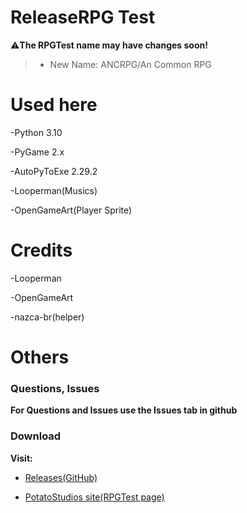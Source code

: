 # ReleaseRPG Test
⚠**The RPGTest name may have changes soon!**
> - New Name: ANCRPG/An Common RPG

# Used here
 -Python 3.10
 
 -PyGame 2.x
 
 -AutoPyToExe 2.29.2
 
 -Looperman(Musics)
 
 -OpenGameArt(Player Sprite)
 
# Credits
 -Looperman
 
 -OpenGameArt
 
 -nazca-br(helper)

# Others
### Questions, Issues
**For Questions and Issues use the Issues tab in github**

### Download
**Visit:**
- [Releases(GitHub)](https://github.com/MrJuaumBR/ReleaseRPGTest/releases)

- [PotatoStudios site(RPGTest page)](https://potatostudios.jpgamesbr.repl.co/post/13)
